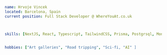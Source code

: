 ```yaml
name: Hrvoje Vincek
located: Barcelona, Spain
current position: Full Stack Developer @ WhereYouAt.co.uk



skills: [NextJS, React, Typescript, TailwindCSS, Prisma, Postgrsql, MongoDB, Express, GraphQL, MongoDB. NestJS]


hobbies: ["Art galleries", "Road tripping", "Sci-fi, "AI" ]

```

<!---
hrvojevincek/hrvojevincek is a ✨ special ✨ repository because its `README.md` (this file) appears on your GitHub profile.
You can click the Preview link to take a look at your changes.
--->
